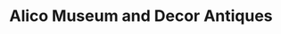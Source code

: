 ---
title: "Alico Museum and Decor Antiques"
url: /slm-abd/alico-museum-and-decor-antiques/
shop: Antiquitäten
---